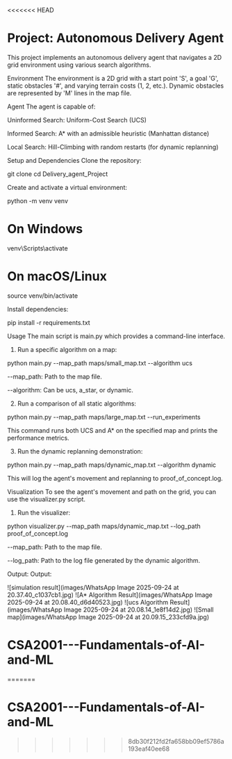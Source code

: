 <<<<<<< HEAD
# **Project: Autonomous Delivery Agent**

This project implements an autonomous delivery agent that navigates a 2D grid environment using various search algorithms.

Environment
The environment is a 2D grid with a start point 'S', a goal 'G', static obstacles '#', and varying terrain costs (1, 2, etc.). Dynamic obstacles are represented by 'M' lines in the map file.

Agent
The agent is capable of:

Uninformed Search: Uniform-Cost Search (UCS)

Informed Search: A* with an admissible heuristic (Manhattan distance)

Local Search: Hill-Climbing with random restarts (for dynamic replanning)

Setup and Dependencies
Clone the repository:

git clone <your-repository-url>
cd Delivery_agent_Project

Create and activate a virtual environment:

python -m venv venv
# On Windows
venv\Scripts\activate
# On macOS/Linux
source venv/bin/activate

Install dependencies:

pip install -r requirements.txt

Usage
The main script is main.py which provides a command-line interface.

1. Run a specific algorithm on a map:

python main.py --map_path maps/small_map.txt --algorithm ucs

--map_path: Path to the map file.

--algorithm: Can be ucs, a_star, or dynamic.

2. Run a comparison of all static algorithms:

python main.py --map_path maps/large_map.txt --run_experiments

This command runs both UCS and A* on the specified map and prints the performance metrics.

3. Run the dynamic replanning demonstration:

python main.py --map_path maps/dynamic_map.txt --algorithm dynamic

This will log the agent's movement and replanning to proof_of_concept.log.

Visualization
To see the agent's movement and path on the grid, you can use the visualizer.py script.

1. Run the visualizer:

python visualizer.py --map_path maps/dynamic_map.txt --log_path proof_of_concept.log

--map_path: Path to the map file.

--log_path: Path to the log file generated by the dynamic algorithm.

Output:
Output:

![simulation result](images/WhatsApp Image 2025-09-24 at 20.37.40_c1037cb1.jpg)
![A* Algorithm Result](images/WhatsApp Image 2025-09-24 at 20.08.40_d6d40523.jpg)
![ucs Algorithm Result](images/WhatsApp Image 2025-09-24 at 20.08.14_1e8f14d2.jpg)
![Small map](images/WhatsApp Image 2025-09-24 at 20.09.15_233cfd9a.jpg)

# CSA2001---Fundamentals-of-AI-and-ML





=======
# CSA2001---Fundamentals-of-AI-and-ML
>>>>>>> 8db30f212fd2fa658bb09ef5786a193eaf40ee68
